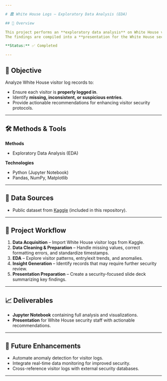 ```yaml
---

# 🏛 White House Logs – Exploratory Data Analysis (EDA)

## 📝 Overview

This project performs an **exploratory data analysis** on White House visitor log data to identify patterns, inconsistencies, and potential security concerns.
The findings are compiled into a **presentation for the White House security staff**, aimed at improving visitor tracking procedures.

**Status:** ✅ Completed

---
```


## 🎯 Objective

Analyze White House visitor log records to:

* Ensure each visitor is **properly logged in**.
* Identify **missing, inconsistent, or suspicious entries**.
* Provide actionable recommendations for enhancing visitor security protocols.

---

## 🛠️ Methods & Tools

**Methods**

* Exploratory Data Analysis (EDA)

**Technologies**

* Python (Jupyter Notebook)
* Pandas, NumPy, Matplotlib

---

## 📂 Data Sources

* Public dataset from [Kaggle](https://www.kaggle.com/) (included in this repository).

---

## 🚀 Project Workflow

1. **Data Acquisition** – Import White House visitor logs from Kaggle.
2. **Data Cleaning & Preparation** – Handle missing values, correct formatting errors, and standardize timestamps.
3. **EDA** – Explore visitor patterns, entry/exit trends, and anomalies.
4. **Insight Generation** – Identify records that may require further security review.
5. **Presentation Preparation** – Create a security-focused slide deck summarizing key findings.

---

## 📈 Deliverables

* **Jupyter Notebook** containing full analysis and visualizations.
* **Presentation** for White House security staff with actionable recommendations.

---

## 🔮 Future Enhancements

* Automate anomaly detection for visitor logs.
* Integrate real-time data monitoring for improved security.
* Cross-reference visitor logs with external security databases.

---
